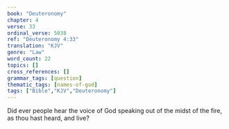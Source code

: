 ```yaml
---
book: "Deuteronomy"
chapter: 4
verse: 33
ordinal_verse: 5038
ref: "Deuteronomy 4:33"
translation: "KJV"
genre: "Law"
word_count: 22
topics: []
cross_references: []
grammar_tags: [question]
thematic_tags: [names-of-god]
tags: ["Bible","KJV","Deuteronomy"]
---
```

Did ever people hear the voice of God speaking out of the midst of the fire, as thou hast heard, and live?
